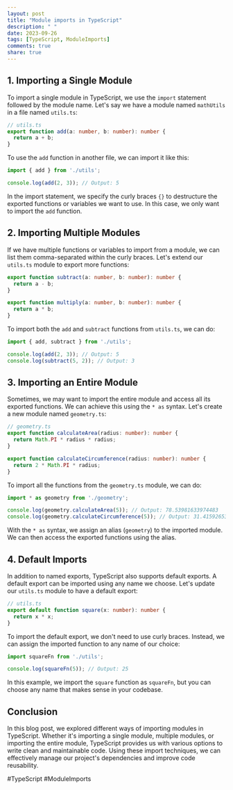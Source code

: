 ```yaml
---
layout: post
title: "Module imports in TypeScript"
description: " "
date: 2023-09-26
tags: [TypeScript, ModuleImports]
comments: true
share: true
---
```


## 1. Importing a Single Module

To import a single module in TypeScript, we use the `import` statement followed by the module name. Let's say we have a module named `mathUtils` in a file named `utils.ts`:

```typescript
// utils.ts
export function add(a: number, b: number): number {
  return a + b;
}
```

To use the `add` function in another file, we can import it like this:

```typescript
import { add } from './utils';

console.log(add(2, 3)); // Output: 5
```

In the import statement, we specify the curly braces `{}` to destructure the exported functions or variables we want to use. In this case, we only want to import the `add` function.

## 2. Importing Multiple Modules

If we have multiple functions or variables to import from a module, we can list them comma-separated within the curly braces. Let's extend our `utils.ts` module to export more functions:

```typescript
export function subtract(a: number, b: number): number {
  return a - b;
}

export function multiply(a: number, b: number): number {
  return a * b;
}
```

To import both the `add` and `subtract` functions from `utils.ts`, we can do:

```typescript
import { add, subtract } from './utils';

console.log(add(2, 3)); // Output: 5
console.log(subtract(5, 2)); // Output: 3
```

## 3. Importing an Entire Module

Sometimes, we may want to import the entire module and access all its exported functions. We can achieve this using the `* as` syntax. Let's create a new module named `geometry.ts`:

```typescript
// geometry.ts
export function calculateArea(radius: number): number {
  return Math.PI * radius * radius;
}

export function calculateCircumference(radius: number): number {
  return 2 * Math.PI * radius;
}
```

To import all the functions from the `geometry.ts` module, we can do:

```typescript
import * as geometry from './geometry';

console.log(geometry.calculateArea(5)); // Output: 78.53981633974483
console.log(geometry.calculateCircumference(5)); // Output: 31.41592653589793
```

With the `* as` syntax, we assign an alias (`geometry`) to the imported module. We can then access the exported functions using the alias.

## 4. Default Imports

In addition to named exports, TypeScript also supports default exports. A default export can be imported using any name we choose. Let's update our `utils.ts` module to have a default export:

```typescript
// utils.ts
export default function square(x: number): number {
  return x * x;
}
```

To import the default export, we don't need to use curly braces. Instead, we can assign the imported function to any name of our choice:

```typescript
import squareFn from './utils';

console.log(squareFn(5)); // Output: 25
```

In this example, we import the `square` function as `squareFn`, but you can choose any name that makes sense in your codebase.

## Conclusion

In this blog post, we explored different ways of importing modules in TypeScript. Whether it's importing a single module, multiple modules, or importing the entire module, TypeScript provides us with various options to write clean and maintainable code. Using these import techniques, we can effectively manage our project's dependencies and improve code reusability.

#TypeScript #ModuleImports